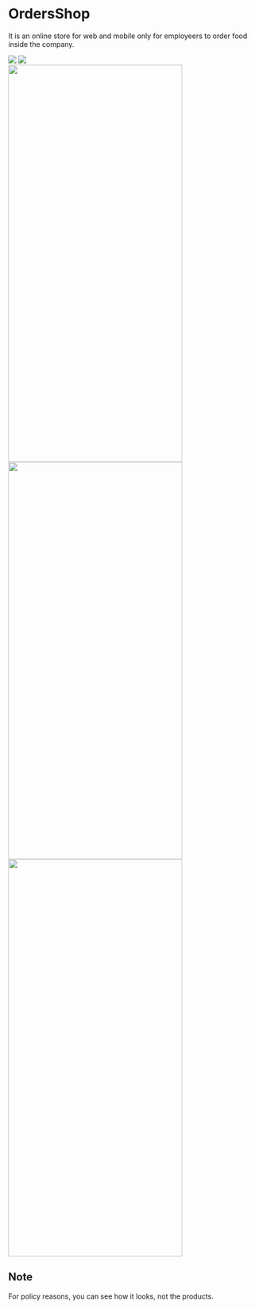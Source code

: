 # OrdersShop
It is an online store for web and mobile only for employeers to order food inside the company.

<img src="https://github.com/kitsakisGk/OrdersShop/assets/57558604/8f1103cf-8d7b-4ad1-94eb-272a2754d5fd"/>
<img src="https://github.com/kitsakisGk/OrdersShop/assets/57558604/71ff2ba1-1dff-48f6-8ee7-141fabf4fb03"/> 
<br>
<img src="https://github.com/kitsakisGk/OrdersShop/assets/57558604/81bb1bcd-2dfe-4f7e-b1e6-89cfbf34b765" height="800" width="350"/>
<img src="https://github.com/kitsakisGk/OrdersShop/assets/57558604/b150c4e3-ad0c-4bcc-b657-9626595f3f6b" height="800" width="350"/>
<img src="https://github.com/kitsakisGk/OrdersShop/assets/57558604/7cf16920-2020-4fa1-b923-343d16dd9c55" height="800" width="350"/>

## Note
For policy reasons, you can see how it looks, not the products.

 
